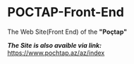 # POCTAP-Front-End

The Web Site(Front End) of the **"Poçtap"**

***The Site is also avaible via link:***  
     https://www.pochtap.az/az/index
